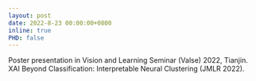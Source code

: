 ```yaml
---
layout: post
date: 2022-8-23 00:00:00+0800
inline: true
PHD: false
---
```

Poster presentation in Vision and Learning Seminar (Valse) 2022, Tianjin. XAI Beyond Classification: Interpretable Neural Clustering (JMLR 2022).


